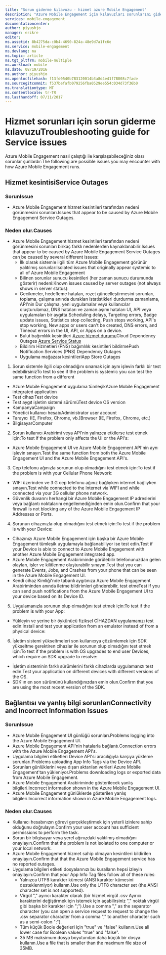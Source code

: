 ```yaml
---
title: "Sorun giderme kılavuzu - hizmet azure Mobile Engagement"
description: "Azure Mobile Engagement için kılavuzları sorunlarını giderme"
services: mobile-engagement
documentationcenter: 
author: piyushjo
manager: erikre
editor: 
ms.assetid: 8b4275da-c0b4-4690-824a-48e9d7a1fc6e
ms.service: mobile-engagement
ms.devlang: na
ms.topic: article
ms.tgt_pltfrm: mobile-multiple
ms.workload: mobile
ms.date: 08/19/2016
ms.author: piyushjo
ms.openlocfilehash: f13fd0540b783120014b3a8d4e41f78808c7fade
ms.sourcegitcommit: f537befafb079256fba0529ee554c034d73f36b0
ms.translationtype: MT
ms.contentlocale: tr-TR
ms.lasthandoff: 07/11/2017
---
```

# <a name="troubleshooting-guide-for-service-issues"></a><span data-ttu-id="c0195-103">Hizmet sorunları için sorun giderme kılavuzu</span><span class="sxs-lookup"><span data-stu-id="c0195-103">Troubleshooting guide for Service issues</span></span>
<span data-ttu-id="c0195-104">Azure Mobile Engagement nasıl çalıştığı ile karşılaşabileceğiniz olası sorunlar şunlardır:</span><span class="sxs-lookup"><span data-stu-id="c0195-104">The following are possible issues you may encounter with how Azure Mobile Engagement runs.</span></span>

## <a name="service-outages"></a><span data-ttu-id="c0195-105">Hizmet kesintisi</span><span class="sxs-lookup"><span data-stu-id="c0195-105">Service Outages</span></span>
### <a name="issue"></a><span data-ttu-id="c0195-106">Sorun</span><span class="sxs-lookup"><span data-stu-id="c0195-106">Issue</span></span>
* <span data-ttu-id="c0195-107">Azure Mobile Engagement hizmet kesintileri tarafından nedeni görünmesini sorunları.</span><span class="sxs-lookup"><span data-stu-id="c0195-107">Issues that appear to be caused by Azure Mobile Engagement Service Outages.</span></span>

### <a name="causes"></a><span data-ttu-id="c0195-108">Neden olur.</span><span class="sxs-lookup"><span data-stu-id="c0195-108">Causes</span></span>
* <span data-ttu-id="c0195-109">Azure Mobile Engagement hizmet kesintileri tarafından nedeni görünmesini sorunları birkaç farklı nedenlerden kaynaklanabilir:</span><span class="sxs-lookup"><span data-stu-id="c0195-109">Issues that appear to be caused by Azure Mobile Engagement Service Outages can be caused by several different issues:</span></span>
  * <span data-ttu-id="c0195-110">İlk olarak sistemle ilgili tüm Azure Mobile Engagement görünür yalıtılmış sorunları</span><span class="sxs-lookup"><span data-stu-id="c0195-110">Isolated issues that originally appear systemic to all of Azure Mobile Engagement</span></span>
  * <span data-ttu-id="c0195-111">Bilinen sorunlar sunucu kesintileri (her zaman sunucu durumunda gösterir) nedeni:</span><span class="sxs-lookup"><span data-stu-id="c0195-111">Known issues caused by server outages (not always shows in server status):</span></span>
  * <span data-ttu-id="c0195-112">Gecikmeler, hedefleme hataları, rozet güncelleştirmesini sorunları, toplama, çalışma anında durakları istatistikleri durdurma zamanlama, API'nin Dur çalışma, yeni uygulamalar veya kullanıcılar oluşturulamaz, DNS hataları ve zaman aşımı hataları UI, API veya uygulamaları bir aygıtta.</span><span class="sxs-lookup"><span data-stu-id="c0195-112">Scheduling delays, Targeting errors, Badge update issues, Statistics stop collecting, Push stops working, API's stop working, New apps or users can't be created, DNS errors, and Timeout errors in the UI, API, or Apps on a device.</span></span>
  * <span data-ttu-id="c0195-113">Bulut bağımlılık kesintileri [Azure hizmet durumu](http://status.azure.com/)</span><span class="sxs-lookup"><span data-stu-id="c0195-113">Cloud Dependency Outages [Azure Service Status](http://status.azure.com/)</span></span>
  * <span data-ttu-id="c0195-114">Bildirim Hizmetleri (PNS) bağımlılık kesintileri bildirme</span><span class="sxs-lookup"><span data-stu-id="c0195-114">Push Notification Services (PNS) Dependency Outages</span></span>
  * <span data-ttu-id="c0195-115">Uygulama mağazası kesintileri</span><span class="sxs-lookup"><span data-stu-id="c0195-115">App Store Outages</span></span>

1) <span data-ttu-id="c0195-116">Sorun sistemle ilgili olup olmadığını sınamak için aynı işlevin farklı bir test edebilirsiniz</span><span class="sxs-lookup"><span data-stu-id="c0195-116">To test to see if the problem is systemic you can test the same function from a different</span></span>

* <span data-ttu-id="c0195-117">Azure Mobile Engagement uygulama tümleşik</span><span class="sxs-lookup"><span data-stu-id="c0195-117">Azure Mobile Engagement integrated application</span></span>
* <span data-ttu-id="c0195-118">Test cihazı</span><span class="sxs-lookup"><span data-stu-id="c0195-118">Test device</span></span>
* <span data-ttu-id="c0195-119">Test aygıt işletim sistemi sürümü</span><span class="sxs-lookup"><span data-stu-id="c0195-119">Test device OS version</span></span>
* <span data-ttu-id="c0195-120">Kampanya</span><span class="sxs-lookup"><span data-stu-id="c0195-120">Campaign</span></span>
* <span data-ttu-id="c0195-121">Yönetici kullanıcı hesabı</span><span class="sxs-lookup"><span data-stu-id="c0195-121">Administrator user account</span></span>
* <span data-ttu-id="c0195-122">Tarayıcı (IE, Firefox, Chrome, vb.)</span><span class="sxs-lookup"><span data-stu-id="c0195-122">Browser (IE, Firefox, Chrome, etc.)</span></span>
* <span data-ttu-id="c0195-123">Bilgisayar</span><span class="sxs-lookup"><span data-stu-id="c0195-123">Computer</span></span>

2) <span data-ttu-id="c0195-124">Sorun kullanıcı Arabirimi veya API'nin yalnızca etkilerse test etmek için:</span><span class="sxs-lookup"><span data-stu-id="c0195-124">To test if the problem only affects the UI or the API's:</span></span>

* <span data-ttu-id="c0195-125">Azure Mobile Engagement UI ve Azure Mobile Engagement API'nin aynı işlevin sınayın.</span><span class="sxs-lookup"><span data-stu-id="c0195-125">Test the same function from both the Azure Mobile Engagement UI and the Azure Mobile Engagement API's.</span></span>

3) <span data-ttu-id="c0195-126">Cep telefonu ağınızla sorunun olup olmadığını test etmek için:</span><span class="sxs-lookup"><span data-stu-id="c0195-126">To test if the problem is with your Cellular Phone Network:</span></span>

* <span data-ttu-id="c0195-127">WIFI üzerinden ve 3 G cep telefonu ağınız bağlıyken internet bağlıyken sınayın.</span><span class="sxs-lookup"><span data-stu-id="c0195-127">Test while connected to the Internet via WIFI and while connected via your 3G cellular phone network.</span></span>
* <span data-ttu-id="c0195-128">Güvenlik duvarını herhangi bir Azure Mobile Engagement IP adreslerini veya bağlantı noktalarını engellemediğinden emin olun.</span><span class="sxs-lookup"><span data-stu-id="c0195-128">Confirm that your firewall is not blocking any of the Azure Mobile Engagement IP Addresses or Ports.</span></span>

4) <span data-ttu-id="c0195-129">Sorunun cihazınızla olup olmadığını test etmek için:</span><span class="sxs-lookup"><span data-stu-id="c0195-129">To test if the problem is with your Device:</span></span>

* <span data-ttu-id="c0195-130">Cihazınızı Azure Mobile Engagement için başka bir Azure Mobile Engagement tümleşik uygulamayla bağlanabiliyor ise test edin.</span><span class="sxs-lookup"><span data-stu-id="c0195-130">Test if your Device is able to connect to Azure Mobile Engagement with another Azure Mobile Engagement integrated app.</span></span>
* <span data-ttu-id="c0195-131">Azure Mobile Engagement Arabiriminde görülebilir telefonunuzdan gelen olayları, işler ve kilitlenme oluşturabilir sınayın.</span><span class="sxs-lookup"><span data-stu-id="c0195-131">Test that you can generate Events, Jobs, and Crashes from your phone that can be seen in the Azure Mobile Engagement UI.</span></span> 
* <span data-ttu-id="c0195-132">Kendi cihaz Kimliği'nde tabanlı aygıtınıza Azure Mobile Engagement Arabiriminden anında iletme bildirimleri gönderebilir, test etme</span><span class="sxs-lookup"><span data-stu-id="c0195-132">Test if you can send push notifications from the Azure Mobile Engagement UI to your device based on its Device ID.</span></span> 

5) <span data-ttu-id="c0195-133">Uygulamanızla sorunun olup olmadığını test etmek için:</span><span class="sxs-lookup"><span data-stu-id="c0195-133">To test if the problem is with your App:</span></span>

* <span data-ttu-id="c0195-134">Yükleyin ve yerine bir öykünücü fiziksel CİHAZDAN uygulamanızı test edin:</span><span class="sxs-lookup"><span data-stu-id="c0195-134">Install and test your application from an emulator instead of from a physical device:</span></span>

6) <span data-ttu-id="c0195-135">İşletim sistemi yükseltmeleri son kullanıcıya çözümlemek için SDK yükseltme gerektiren cihazlar ile sorunun olup olmadığını test etmek için:</span><span class="sxs-lookup"><span data-stu-id="c0195-135">To test if the problem is with OS upgrades to end user Devices, which require an SDK upgrade to resolve:</span></span>

* <span data-ttu-id="c0195-136">İşletim sisteminin farklı sürümlerini farklı cihazlarda uygulamanızı test edin.</span><span class="sxs-lookup"><span data-stu-id="c0195-136">Test your application on different devices with different versions of the OS.</span></span>
* <span data-ttu-id="c0195-137">SDK'ın en son sürümünü kullandığınızdan emin olun.</span><span class="sxs-lookup"><span data-stu-id="c0195-137">Confirm that you are using the most recent version of the SDK.</span></span>

## <a name="connectivity-and-incorrect-information-issues"></a><span data-ttu-id="c0195-138">Bağlantısı ve yanlış bilgi sorunları</span><span class="sxs-lookup"><span data-stu-id="c0195-138">Connectivity and Incorrect Information Issues</span></span>
### <a name="issue"></a><span data-ttu-id="c0195-139">Sorun</span><span class="sxs-lookup"><span data-stu-id="c0195-139">Issue</span></span>
* <span data-ttu-id="c0195-140">Azure Mobile Engagement UI günlüğü sorunları.</span><span class="sxs-lookup"><span data-stu-id="c0195-140">Problems logging into the Azure Mobile Engagement UI.</span></span>
* <span data-ttu-id="c0195-141">Azure Mobile Engagement API'nin hatalarla bağlantı.</span><span class="sxs-lookup"><span data-stu-id="c0195-141">Connection errors with the Azure Mobile Engagement API's.</span></span>
* <span data-ttu-id="c0195-142">Uygulama bilgileri etiketleri Device API'si aracılığıyla karşıya yükleme sorunları.</span><span class="sxs-lookup"><span data-stu-id="c0195-142">Problems uploading App Info Tags via the Device API.</span></span>
* <span data-ttu-id="c0195-143">Sorunları günlüklerini veya dışarı aktarılan verileri Azure Mobile Engagement'tan yükleniyor.</span><span class="sxs-lookup"><span data-stu-id="c0195-143">Problems downloading logs or exported data from Azure Mobile Engagement.</span></span>
* <span data-ttu-id="c0195-144">Azure Mobile Engagement Arabiriminde gösterilecek yanlış bilgileri.</span><span class="sxs-lookup"><span data-stu-id="c0195-144">Incorrect information shown in the Azure Mobile Engagement UI.</span></span>
* <span data-ttu-id="c0195-145">Azure Mobile Engagement günlüklerde gösterilen yanlış bilgileri.</span><span class="sxs-lookup"><span data-stu-id="c0195-145">Incorrect information shown in Azure Mobile Engagement logs.</span></span>

### <a name="causes"></a><span data-ttu-id="c0195-146">Neden olur.</span><span class="sxs-lookup"><span data-stu-id="c0195-146">Causes</span></span>
* <span data-ttu-id="c0195-147">Kullanıcı hesabınızın görevi gerçekleştirmek için yeterli izinlere sahip olduğunu doğrulayın.</span><span class="sxs-lookup"><span data-stu-id="c0195-147">Confirm your user account has sufficient permissions to perform the task.</span></span>
* <span data-ttu-id="c0195-148">Sorun bir bilgisayar veya yerel ağınızdaki yalıtılmış olmadığını onaylayın.</span><span class="sxs-lookup"><span data-stu-id="c0195-148">Confirm that the problem is not isolated to one computer or your local network.</span></span>
* <span data-ttu-id="c0195-149">Azure Mobile Engagement hizmet sahip olmayan kesintileri bildirilen onaylayın.</span><span class="sxs-lookup"><span data-stu-id="c0195-149">Confirm that that the Azure Mobile Engagement service has no reported outages.</span></span>
* <span data-ttu-id="c0195-150">Uygulama bilgileri etiketi dosyalarınızı bu kuralların hepsi izleyin onaylayın:</span><span class="sxs-lookup"><span data-stu-id="c0195-150">Confirm that your App Info Tag files follow all of these rules:</span></span>
  * <span data-ttu-id="c0195-151">Yalnızca UTF8 karakter kümesi (ANSI karakter kümesini desteklenmiyor) kullanın.</span><span class="sxs-lookup"><span data-stu-id="c0195-151">Use only the UTF8 character set (the ANSI character set is not supported).</span></span>
  * <span data-ttu-id="c0195-152">Virgül "," ayırıcı karakter olarak (bir hizmet virgül .csv Ayırıcı karakterini değiştirmek için istemek için açabilirsiniz "," noktalı virgül gibi başka bir karakter için ";").</span><span class="sxs-lookup"><span data-stu-id="c0195-152">Use a comma "," as the separator character (you can open a service request to request to change the .csv separator character from a comma "," to another character such as a semi-colon ";").</span></span>
  * <span data-ttu-id="c0195-153">Tüm küçük Boole değerleri için "true" ve "false" kullanın.</span><span class="sxs-lookup"><span data-stu-id="c0195-153">Use all lower case for Boolean values "true" and "false".</span></span>
  * <span data-ttu-id="c0195-154">35 MB maksimum dosya boyutundan daha küçük bir dosya kullanın.</span><span class="sxs-lookup"><span data-stu-id="c0195-154">Use a file that is smaller than the maximum file size of 35MB.</span></span>

